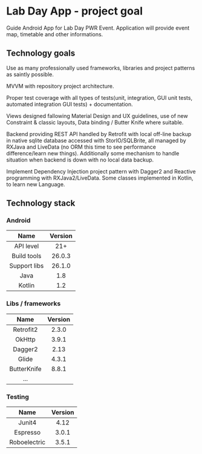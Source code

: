   # Lab Day App - project goal
  Guide Android App for Lab Day PWR Event. Application will provide event map, timetable and other informations.

  ## Technology goals
  Use as many professionally used frameworks, libraries and project patterns as saintly possible.

  MVVM with repository project architecture.

  Proper test coverage with all types of tests(unit, integration, GUI unit tests, automated integration GUI tests) + documentation.

  Views designed fallowing Material Design and UX guidelines, use of new Constraint & classic layouts, Data binding / Butter Knife where suitable.

  Backend providing REST API handled by Retrofit with local off-line backup in native sqlite database accessed with StorIO/SQLBrite, all managed by RXJava and LiveData (no ORM this time to see performance difference/learn new things). Additionally some mechanism to handle situation when backend is down with no local data backup.

  Implement Dependency Injection project pattern with Dagger2 and Reactive programming with RXJava2/LiveData. 
  Some classes implemented in Kotlin, to learn new Language.

  ## Technology stack

  ### Android
  Name |  Version |
  | :--: | :---: |
  | API level | 21+ |
  | Build tools | 26.0.3 |
  | Support libs | 26.1.0 |
  | Java | 1.8 |
  | Kotlin | 1.2 |

  ### Libs / frameworks
  Name |  Version |
  | :--: | :---: |
  | Retrofit2 | 2.3.0 |
  | OkHttp | 3.9.1 |
  | Dagger2 | 2.13 |
  | Glide | 4.3.1 |
  | ButterKnife | 8.8.1 |
  | ... | |

  ### Testing
  Name |  Version |
  | :--: | :---: |
  | Junit4 | 4.12 |
  | Espresso | 3.0.1 |
  | Roboelectric | 3.5.1 |
